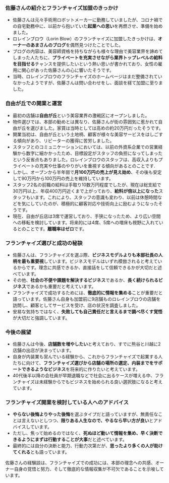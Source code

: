 
### 佐藤さんの紹介とフランチャイズ加盟のきっかけ

- 佐藤さんは元々手術用ロボットメーカーに勤務していましたが、コロナ禍での自宅勤務中に、以前から抱いていた**起業への思い**を再燃させ、準備を始めました。
- ロレインブロウ（Lorin Blow）のフランチャイズに加盟したきっかけは、**オーナーのあまさんのブログ**を偶然見つけたことでした。
- ブログの内容は、美容師資格を持ちながらも様々な理由で美容業界を諦めてしまった人たちに、**プライベートを充実させながら業界トップレベルの給料を目指せる**チャンスを提供したいという熱い思いが書かれており、女性の雇用に関心があった佐藤さんの心に響いたそうです。
- 当時、ロレインブロウのフランチャイズのホームページはまだ整備されていなかったようですが、佐藤さんは問い合わせをし、面談を経て加盟に至りました。

### 自由が丘での開業と運営

- 最初の店舗は**自由が丘**という美容業界の激戦区にオープンしました。
- 物件選びでは、本部の勧めとは異なり、佐藤さんが街の雰囲気に惹かれて自由が丘を選びました。家賃は当時としては高めの約20万円だったそうです。
- 開業当初は、自由が丘という土地柄、顧客が様々な美容サービスをはしごする傾向があり、リピーターの獲得に苦労しました。
- スタッフとのコミュニケーションにおいては、以前の外資系企業での営業経験から数字に細かかったため、目標設定がスタッフの負担になってしまったという反省点もありました。ロレインブロウのスタッフは、高収入よりもプライベートの充実や仕事のやりがいを重視する傾向があるとのことです.
- しかし、オープンから半年弱で**月100万円の売上が見え始め**、その後も安定して90万円から100万円の売上を維持しています。
- スタッフ2名の前職の給料は手取り10数万円程度でしたが、現在は総支給で30万円以上、年収400万円近くまで上がっており、**給料が倍以上になった**スタッフもいます。これにより、スタッフの意識も変わり、以前は休憩時間などを気にしていたのが、積極的に顧客対応や技術向上に励むようになったそうです。
- 現在、自由が丘店は3席で運営しており、手狭になったため、より広い空間への移転を検討しています。将来的には4席、5席への増床も視野に入れているとのことです。**離職率はゼロ**です。

### フランチャイズ選びと成功の秘訣

- 佐藤さんは、フランチャイズを選ぶ際、**ビジネスモデルよりも本部社長の人柄を最も重要視**しています。ビジネスモデルはいずれ模倣されると考えているからです。理念に共感できるか、直接話をして信頼できるかが大切だと述べています。
- その他、**社会の不便や課題を解決するビジネス**であるか、**長く続けられるビジネス**であるかも重要だと考えています。
- フランチャイズで成功するためには、**徹底的に情報を集める**ことが重要だと語っています。佐藤さん自身も加盟前に9店舗ものロレインブロウの店舗を訪問し、顧客としてサービスを受け、店の状況を調査しました。
- 安易な気持ちではなく、**失敗しても自己責任だと言えるまで調べ尽くす覚悟**が大切だと強調しています。

### 今後の展望

- 佐藤さんは今後、**店舗数を増やしたい**と考えており、すでに熊谷と川越に2店舗の出店が決まっています。
- 自身が内装業も営んでいる経験から、これからフランチャイズで起業する人たちに向けて、**フランチャイズ選びから店舗の場所の選定、内装までをサポートできるようなビジネス**を将来的に作りたいと考えています。
- 40代後半以降の会社員が早期退職などで社会に出るケースが増える中、フランチャイズは未経験からでもビジネスを始められる良い選択肢になると考えています。

### フランチャイズ開業を検討している人へのアドバイス

- **やらない後悔よりやった後悔**を選ぶタイプだと語っていますが、無責任なことは言えないとしつつ、**限りある人生なので、やるなら早い方が良い**とアドバイスしています。
- ただし、焦って始めるのではなく、**死ぬほど動いて情報を集め、早く決断できるようにまずは行動することが大事**だと述べています。
- 最終的には自分の決断と能力、行動力次第だが、**思ったより多くの人が助けてくれる**とも語っています。

佐藤さんの経験談は、フランチャイズでの成功には、本部の理念への共感、オーナー自身の覚悟と努力、そして徹底的な情報収集が不可欠であることを示唆しています。